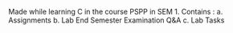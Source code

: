 Made while learning C in the course PSPP in SEM 1.
Contains : a. Assignments
           b. Lab End Semester Examination Q&A
           c. Lab Tasks

